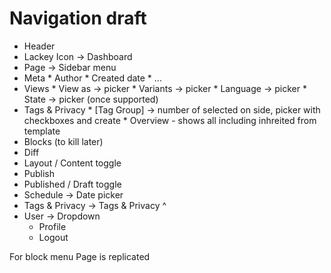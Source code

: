 # Navigation draft

 * Header
  * Lackey Icon -> Dashboard
  * Page -> Sidebar menu
   * Meta
    * Author
    * Created date
    * ...
   * Views
    * View as -> picker
    * Variants -> picker
    * Language -> picker
    * State -> picker (once supported)
   * Tags & Privacy
    * \[Tag Group\] -> number of selected on side, picker with checkboxes and create
    * Overview - shows all including inhreited from template
   * Blocks (to kill later)
   * Diff
  * Layout / Content toggle
  * Publish
   * Published / Draft toggle
   * Schedule -> Date picker
   * Tags & Privacy -> Tags & Privacy ^
  * User -> Dropdown
    * Profile
    * Logout

For block menu Page is replicated

